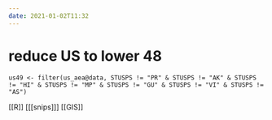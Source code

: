 ```yaml
---
date: 2021-01-02T11:32
---
```


# reduce US to lower 48

    us49 <- filter(us_aea@data, STUSPS != "PR" & STUSPS != "AK" & STUSPS != "HI" & STUSPS != "MP" & STUSPS != "GU" & STUSPS != "VI" & STUSPS != "AS")

[[R]]
[[[snips]]]
[[GIS]]